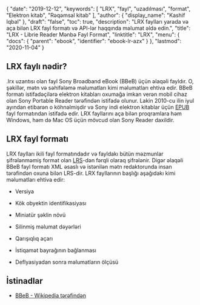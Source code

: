 {
  "date": "2019-12-12",
  "keywords": [
"LRX",
"fayl",
"uzadılması",
"format",
"Elektron kitab",
"Rəqəmsal kitab"
],
  "author": {
    "display_name": "Kashif Iqbal"
},
  "draft": "false",
  "toc": true,
  "description": "LRX faylları yarada və aça bilən LRX fayl formatı və API-lər haqqında məlumat əldə edin.",
  "title": "LRX - Librie Reader Mənbə Fayl Format",
  "linktitle": "LRX",
  "menu": {
    "docs": {
      "parent": "ebook",
      "identifier": "ebook-lr-azx"
}
},
  "lastmod": "2020-11-04"
}

## LRX faylı nədir?

.lrx uzantısı olan fayl Sony Broadband eBook (BBeB) üçün əlaqəli fayldır. O, şəkillər, mətn və səhifələmə məlumatları kimi məlumatları ehtiva edir. BBeB formatı istifadəçilərə elektron kitabları oxumağa imkan verən mobil cihaz olan Sony Portable Reader tərəfindən istifadə olunur. Lakin 2010-cu ilin iyul ayından etibarən o köhnəlmişdir və Sony indi elektron kitablar üçün [EPUB](/ebook/epub/) fayl formatından istifadə edir. LRX fayllarını aça bilən proqramlara həm Windows, həm də Mac OS üçün mövcud olan Sony Reader daxildir.

## LRX fayl formatı

LRX faylları ikili fayl formatındadır və fayldakı bütün məzmunlar şifrələnməmiş format olan [LRS](/ebook/lrs/)-dən fərqli olaraq şifrələnir. Digər əlaqəli BBeB fayl formatı XML əsaslı və istənilən mətn redaktorunda insan tərəfindən oxuna bilən LRS-dir. LRX fayllarının başlığı aşağıdakı kimi məlumatları ehtiva edir:

* Versiya

* Kök obyektin identifikasiyası

* Miniatür şəklin növü

* Silinmiş məlumat dəyərləri

* Qarışıqlıq açarı

* İstiqamət bayrağının bağlanması

* Deflyasiyadan sonra məlumatların ölçüsü


## İstinadlar

* [BBeB - Wikipedia tərəfindən](https://en.wikipedia.org/wiki/BBeB)


